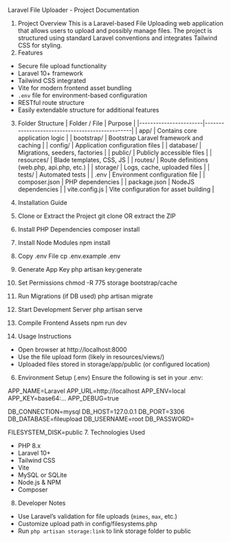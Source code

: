 Laravel File Uploader - Project Documentation
1. Project Overview
This is a Laravel-based File Uploading web application that allows users to upload and possibly manage files.
The project is structured using standard Laravel conventions and integrates Tailwind CSS for styling.
2. Features
- Secure file upload functionality
- Laravel 10+ framework
- Tailwind CSS integrated
- Vite for modern frontend asset bundling
- `.env` file for environment-based configuration
- RESTful route structure
- Easily extendable structure for additional features
3. Folder Structure
| Folder / File         | Purpose                                        |
|-----------------------|------------------------------------------------|
| app/                  | Contains core application logic                |
| bootstrap/            | Bootstrap Laravel framework and caching        |
| config/               | Application configuration files                |
| database/             | Migrations, seeders, factories                  |
| public/               | Publicly accessible files                      |
| resources/            | Blade templates, CSS, JS                       |
| routes/               | Route definitions (web.php, api.php, etc.)     |
| storage/              | Logs, cache, uploaded files                    |
| tests/                | Automated tests                                |
| .env                  | Environment configuration file                 |
| composer.json         | PHP dependencies                               |
| package.json          | NodeJS dependencies                            |
| vite.config.js        | Vite configuration for asset building          |
4. Installation Guide
1. Clone or Extract the Project
git clone <repo-url> OR extract the ZIP

2. Install PHP Dependencies
composer install

3. Install Node Modules
npm install

4. Copy .env File
cp .env.example .env

5. Generate App Key
php artisan key:generate

6. Set Permissions
chmod -R 775 storage bootstrap/cache

7. Run Migrations (if DB used)
php artisan migrate

8. Start Development Server
php artisan serve

9. Compile Frontend Assets
npm run dev
5. Usage Instructions
- Open browser at http://localhost:8000
- Use the file upload form (likely in resources/views/)
- Uploaded files stored in storage/app/public (or configured location)
6. Environment Setup (.env)
Ensure the following is set in your .env:

APP_NAME=Laravel
APP_URL=http://localhost
APP_ENV=local
APP_KEY=base64:...
APP_DEBUG=true

DB_CONNECTION=mysql
DB_HOST=127.0.0.1
DB_PORT=3306
DB_DATABASE=fileupload
DB_USERNAME=root
DB_PASSWORD=

FILESYSTEM_DISK=public
7. Technologies Used
- PHP 8.x
- Laravel 10+
- Tailwind CSS
- Vite
- MySQL or SQLite
- Node.js & NPM
- Composer
8. Developer Notes
- Use Laravel’s validation for file uploads (`mimes`, `max`, etc.)
- Customize upload path in config/filesystems.php
- Run `php artisan storage:link` to link storage folder to public

